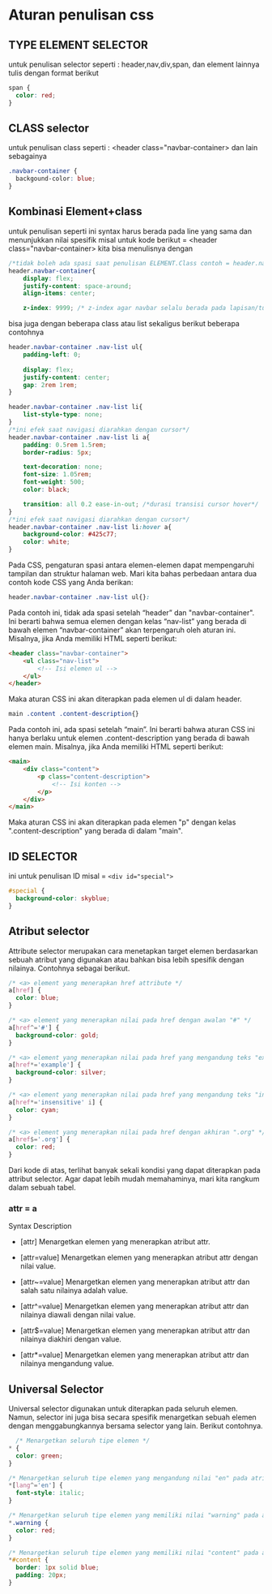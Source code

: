 # Aturan penulisan css

## TYPE ELEMENT SELECTOR
untuk penulisan selector seperti : header,nav,div,span, dan element lainnya
tulis dengan format berikut
```CSS
span {
  color: red;
}
```

## CLASS selector
untuk penulisan class seperti : <header class="navbar-container> dan lain sebagainya
```CSS
.navbar-container {
  backgound-color: blue;
}
```

## Kombinasi Element+class
untuk penulisan seperti ini syntax harus berada pada line yang sama dan menunjukkan nilai spesifik 
misal untuk kode berikut =  <header class="navbar-container>
kita bisa menulisnya dengan
```CSS
/*tidak boleh ada spasi saat penulisan ELEMENT.Class contoh = header.navbar-container*/
header.navbar-container{
    display: flex;
    justify-content: space-around;
    align-items: center;

    z-index: 9999; /* z-index agar navbar selalu berada pada lapisan/tumpukan teratas*/
```
bisa juga dengan beberapa class atau list sekaligus berikut beberapa contohnya
```CSS
header.navbar-container .nav-list ul{
    padding-left: 0;
    
    display: flex;
    justify-content: center;
    gap: 2rem 1rem;
}

header.navbar-container .nav-list li{
    list-style-type: none;
}
/*ini efek saat navigasi diarahkan dengan cursor*/
header.navbar-container .nav-list li a{
    padding: 0.5rem 1.5rem;
    border-radius: 5px;

    text-decoration: none;
    font-size: 1.05rem;
    font-weight: 500;
    color: black;

    transition: all 0.2 ease-in-out; /*durasi transisi cursor hover*/
}
/*ini efek saat navigasi diarahkan dengan cursor*/
header.navbar-container .nav-list li:hover a{
    background-color: #425c77;
    color: white;
}
```
Pada CSS, pengaturan spasi antara elemen-elemen dapat mempengaruhi tampilan dan struktur halaman web. Mari kita bahas perbedaan antara dua contoh kode CSS yang Anda berikan:
```CSS
header.navbar-container .nav-list ul{}:
```
Pada contoh ini, tidak ada spasi setelah “header” dan "navbar-container". Ini berarti bahwa semua elemen dengan kelas “nav-list” yang berada di bawah elemen “navbar-container” akan terpengaruh oleh aturan ini.
Misalnya, jika Anda memiliki HTML seperti berikut:
```HTML
<header class="navbar-container">
    <ul class="nav-list">
        <!-- Isi elemen ul -->
    </ul>
</header>
```
Maka aturan CSS ini akan diterapkan pada elemen ul di dalam header.
```CSS
main .content .content-description{}
```
Pada contoh ini, ada spasi setelah “main”. Ini berarti bahwa aturan CSS ini hanya berlaku untuk elemen .content-description yang berada di bawah elemen main.
Misalnya, jika Anda memiliki HTML seperti berikut:
```HTML
<main>
    <div class="content">
        <p class="content-description">
            <!-- Isi konten -->
        </p>
    </div>
</main>
```
Maka aturan CSS ini akan diterapkan pada elemen "p" dengan kelas ".content-description" yang berada di dalam "main".
## ID SELECTOR
ini untuk penulisan ID misal = ```<div id="special"> ```
```CSS
#special {
  background-color: skyblue;
}
```

## Atribut selector
Attribute selector merupakan cara menetapkan target elemen berdasarkan sebuah atribut yang digunakan atau bahkan bisa lebih spesifik dengan nilainya. Contohnya sebagai berikut.
```CSS
/* <a> element yang menerapkan href attribute */
a[href] {
  color: blue;
}

/* <a> element yang menerapkan nilai pada href dengan awalan "#" */
a[href^='#'] {
  background-color: gold;
}

/* <a> element yang menerapkan nilai pada href yang mengandung teks "example" */
a[href*='example'] {
  background-color: silver;
}

/* <a> element yang menerapkan nilai pada href yang mengandung teks "insensitive" tidak mementingkan huruf kapital*/
a[href*='insensitive' i] {
  color: cyan;
}

/* <a> element yang menerapkan nilai pada href dengan akhiran ".org" */
a[href$='.org'] {
  color: red;
}
```
Dari kode di atas, terlihat banyak sekali kondisi yang dapat diterapkan pada attribut selector. Agar dapat lebih mudah memahaminya, mari kita rangkum dalam sebuah tabel.<br>
### attr = a <br> 
Syntax	Description
- [attr] Menargetkan elemen yang menerapkan atribut attr.

- [attr=value] Menargetkan elemen yang menerapkan atribut attr dengan nilai value.

- [attr~=value] Menargetkan elemen yang menerapkan atribut attr dan salah satu nilainya adalah value.

- [attr^=value] Menargetkan elemen yang menerapkan atribut attr dan nilainya diawali dengan nilai value.

- [attr$=value] Menargetkan elemen yang menerapkan atribut attr dan nilainya diakhiri dengan value.

- [attr*=value] Menargetkan elemen yang menerapkan atribut attr dan nilainya mengandung value.

## Universal Selector
Universal selector digunakan untuk diterapkan pada seluruh elemen. Namun, selector ini juga bisa secara spesifik menargetkan sebuah elemen dengan menggabungkannya bersama selector yang lain. Berikut contohnya.
```CSS
  /* Menargetkan seluruh tipe elemen */
* {
  color: green;
}

/* Menargetkan seluruh tipe elemen yang mengandung nilai "en" pada atribut lang */
*[lang^='en'] {
  font-style: italic;
}

/* Menargetkan seluruh tipe elemen yang memiliki nilai "warning" pada atribut class */
*.warning {
  color: red;
}

/* Menargetkan seluruh tipe elemen yang memiliki nilai "content" pada atribut id */
*#content {
  border: 1px solid blue;
  padding: 20px;
}
```
